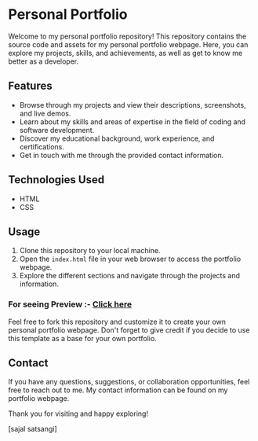 # Personal Portfolio

Welcome to my personal portfolio repository! This repository contains the source code and assets for my personal portfolio webpage. Here, you can explore my projects, skills, and achievements, as well as get to know me better as a developer.

## Features
- Browse through my projects and view their descriptions, screenshots, and live demos.
- Learn about my skills and areas of expertise in the field of coding and software development.
- Discover my educational background, work experience, and certifications.
- Get in touch with me through the provided contact information.

## Technologies Used
- HTML
- CSS

## Usage
1. Clone this repository to your local machine.  
2. Open the `index.html` file in your web browser to access the portfolio webpage.
3. Explore the different sections and navigate through the projects and information.

### For seeing Preview :- [Click here](https://sajalsatsangi.github.io/Portfolio-Webpage3/index.html)

Feel free to fork this repository and customize it to create your own personal portfolio webpage. Don't forget to give credit if you decide to use this template as a base for your own portfolio.

## Contact
If you have any questions, suggestions, or collaboration opportunities, feel free to reach out to me. My contact information can be found on my portfolio webpage.

Thank you for visiting and happy exploring!

[sajal satsangi]
